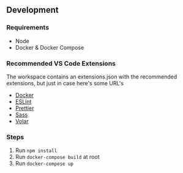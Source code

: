 ## Development

### Requirements

- Node
- Docker & Docker Compose

### Recommended VS Code Extensions

The workspace contains an extensions.json with the recommended extensions, but just in case here's some URL's

- [Docker](https://marketplace.visualstudio.com/items?itemName=ms-azuretools.vscode-docker)
- [ESLint](https://marketplace.visualstudio.com/items?itemName=dbaeumer.vscode-eslint)
- [Prettier](https://marketplace.visualstudio.com/items?itemName=esbenp.prettier-vscode)
- [Sass](https://marketplace.visualstudio.com/items?itemName=Syler.sass-indented)
- [Volar](https://marketplace.visualstudio.com/items?itemName=johnsoncodehk.volar)

### Steps

1. Run `npm install`
1. Run `docker-compose build` at root
1. Run `docker-compose up`

